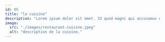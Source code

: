 ```yaml
---
id: 05
title: "la cuisine"
description: "Lorem ipsum dolor sit amet. 33 quod magni qui accusamus nisi non reprehenderit placeat. Qui reprehenderit commodi ab temporibus aliquam ut omnis accusantium est culpa rerum."
image: 
  src: "./images/restaurant-cuisine.jpeg"
  alt: "description de la cuisine."
---
```

